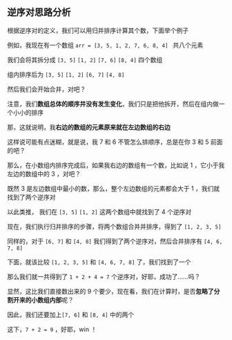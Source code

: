 ## 逆序对思路分析

根据逆序对的定义，我们可以用归并排序计算其个数，下面举个例子

例如，我现在有一个数组 `arr = [3, 5, 1, 2, 7, 6, 8, 4] ` 共八个元素<!--经过简单的数数，这个数组有 9 个逆序对-->

我们会将其拆分成 `[3, 5]`  `[1, 2]` `[7, 6]` `[8, 4]` 四个数组

组内排序后为 `[3, 5]`  `[1, 2]` `[6, 7]` `[4, 8]` 

然后我们会开始合并，对吧？

注意，我们**数组总体的顺序并没有发生变化**，我们只是把他拆开，然后在组内做一个小小的排序

那，这就说明，我**右边的数组的元素原来就在左边数组的右边**

这样说可能有点迷糊，就是说，我 7 和 6 不管怎么排顺序，总是在你 3 和 5 前面的吧？

那么，在小数组内排序完成后，如果我右边的数组有一个数，比如说 1 ，它小于我左边的数组中的 3 ，对吧？

既然 3 是左边数组中最小的数，那么，整个左边数组的元素都会大于 1 ，我们就找到了两个逆序对

以此类推， 我们在 `[3, 5]`  `[1, 2]` 这两个数组中就找到了 4 个逆序对

现在，我们执行归并排序的步骤，将两个数组合并并排序，得到了  `[1, 2, 3, 5]`

同样的，对于 `[6, 7]` 和 `[4, 8]`  我们得到了两个逆序对，然后合并排序有 `[4, 6, 7, 8]`

下面，就该比较 `[1, 2, 3, 5]` 和 `[4, 6, 7, 8]` 了，我们找到了一个

 那么我们就一共得到了 `1 + 2 + 4 = 7` 个逆序对，好耶，成功了……吗？

显然，这比我们直接数出来的 9 个要少，现在看，我们在计算时，是否**忽略了分割开来的小数组内部**呢？

因此，我们还要加上`[7, 6]` 和 `[8, 4]` 中的两个

这下，`7 + 2 = 9` ，好耶，win ！



